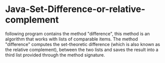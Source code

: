 # Java-Set-Difference-or-relative-complement
 following program contains the method "difference", this method is an algorithm that works with lists of comparable items. The method "difference" computes the set-theoretic difference  (which is also known as the relative complement), between the two lists and saves the result into a third  list provided through the method signature.
